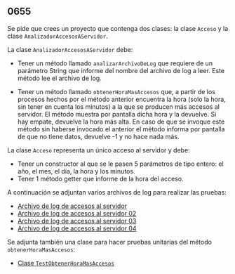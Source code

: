 ## 0655

Se pide que crees un proyecto que contenga dos clases: la clase `Acceso` y la clase `AnalizadorAccesosAServidor`. 

La clase `AnalizadorAccesosAServidor` debe:

* Tener un método llamado `analizarArchivoDeLog` que requiere de un parámetro String que informe del nombre del archivo de log a leer. Este método lee el archivo de log.

* Tener un método llamado `obtenerHoraMasAccesos` que, a partir de los procesos hechos por el método anterior encuentra la hora (solo la hora, sin tener en cuenta los minutos) a la que se producen más accesos al servidor. El método muestra por pantalla dicha hora y la devuelve. Si hay empate, devuelve la hora más alta. En caso de que se invoque este método sin haberse invocado el anterior el método informa por pantalla de que no tiene datos, devuelve -1 y no hace nada más.


La clase `Acceso` representa un único acceso al servidor y debe:

* Tener un constructor al que se le pasen 5 parámetros de tipo entero: el año, el mes, el día, la hora y los minutos.
* Tener 1 método getter que informe de la hora del acceso.

A continuación se adjuntan varios archivos de log para realizar las pruebas:

* [Archivo de log de accesos al servidor](https://gist.github.com/miguelbayon/6c761932cde983fa329deeefcbb9dd13)
* [Archivo de log de accesos al servidor 02](https://gist.github.com/miguelbayon/edf89b591ebe1c6dd05dc1e4d2ca748c)
* [Archivo de log de accesos al servidor 03](https://gist.github.com/miguelbayon/4c2c1bd964b33404e10e2bbc1821b614)
* [Archivo de log de accesos al servidor 04](https://gist.github.com/miguelbayon/9159d3eb1886381ec738bad0b3784ec2)

Se adjunta también una clase para hacer pruebas unitarias del método `obtenerHoraMasAccesos`:

* [Clase `TestObtenerHoraMasAccesos`](https://gist.github.com/miguelbayon/bdc07c7975128432ebfb069319a8b59b)
